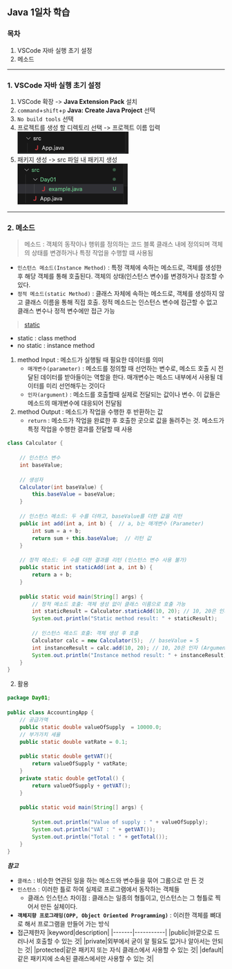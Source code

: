 ## Java 1일차 학습

### 목차
1. VSCode 자바 실행 초기 설정
2. 메소드
----

### 1. VSCode 자바 실행 초기 설정

1. VSCode 확장 -> **Java Extension Pack** 설치
2. `command`+`shift`+`p` **Java: Create Java Project** 선택
3. `No build tools` 선택 
4. 프로젝트를 생성 할 디렉토리 선택 -> 프로젝트 이름 입력
    ![img01_png](/images/markdown/Day01/img01.png)
5. 패키지 생성 -> src 파일 내 패키지 생성
    ![img02_png](/images/markdown/Day01/img02.png)

---

### 2. 메소드
> 메소드 : 객체의 동작이나 행위를 정의하는 코드 블록
> 클래스 내에 정의되며 객체의 상태를 변경하거나 특정 작업을 수행할 떄 사용됨
- `인스턴스 메소드(Instance Method)` : 특정 객체에 속하는 메소드로, 객체를 생성한 후 해당 객체를 통해 호출된다. 객체의 상태(인스턴스 변수)를 변경하거나 참조할 수 있다.
- `정적 메소드(static Method)` : 클래스 자체에 속하는 메소드로, 객체를 생성하지 않고 클래스 이름을 통해 직접 호출. 정적 메소드는 인스턴스 변수에 접근할 수 없고 클래스 변수나 정적 변수에만 접근 가능
> [static]()
- static : class method
- no static : instance method
1. method Input : 메소드가 실행될 때 필요한 데이터를 의미
    - `매개변수(parameter)` : 메소드를 정의할 때 선언하는 변수로, 메소드 호출 시 전달된 데이터를 받아들이는 역할을 한다. 매개변수는 메소드 내부에서 사용될 데이터를 미리 선언해두는 것이다
    - `인자(argument)` : 메소드를 호출할때 실제로 전달되는 값이나 변수. 이 값들은 메소드의 매개변수에 대응되어 전달됨
2. method Output : 메소드가 작업을 수행한 후 반환하는 값
    - `return` : 메소드가 작업을 완료한 후 호출한 곳으로 값을 돌려주는 것. 메소드가 특정 작업을 수행한 결과를 전달할 때 사용


```java
class Calculator {

    // 인스턴스 변수
    int baseValue;

    // 생성자
    Calculator(int baseValue) {
        this.baseValue = baseValue;
    }

    // 인스턴스 메소드: 두 수를 더하고, baseValue를 더한 값을 리턴
    public int add(int a, int b) {  // a, b는 매개변수 (Parameter)
        int sum = a + b;
        return sum + this.baseValue;  // 리턴 값
    }

    // 정적 메소드: 두 수를 더한 결과를 리턴 (인스턴스 변수 사용 불가)
    public static int staticAdd(int a, int b) {
        return a + b;
    }

    public static void main(String[] args) {
        // 정적 메소드 호출: 객체 생성 없이 클래스 이름으로 호출 가능
        int staticResult = Calculator.staticAdd(10, 20); // 10, 20은 인자 (Argument)
        System.out.println("Static method result: " + staticResult);

        // 인스턴스 메소드 호출: 객체 생성 후 호출
        Calculator calc = new Calculator(5);  // baseValue = 5
        int instanceResult = calc.add(10, 20); // 10, 20은 인자 (Argument)
        System.out.println("Instance method result: " + instanceResult);
    }
}

```

2. 활용
```java
package Day01;

public class AccountingApp {
    // 공급가액
    public static double valueOfSupply  = 10000.0;
    // 부가가치 세율
    public static double vatRate = 0.1;

    public static double getVAT(){
        return valueOfSupply * vatRate;
    }
    private static double getTotal() {
        return valueOfSupply + getVAT();
    }

    public static void main(String[] args) {

        System.out.println("Value of supply : " + valueOfSupply);
        System.out.println("VAT : " + getVAT());
        System.out.println("Total : " + getTotal());
    }
}
```

***참고***
- `클래스` : 비슷한 연관된 일을 하는 메소드와 변수들을 묶어 그룹으로 만 든 것
- `인스턴스` : 이러한 틀로 하여 실제로 프로그램에서 동작하는 객체들
     -  클래스 인스턴스 차이점 : 클래스는 일종의 형틀이고, 인스턴스는 그 형틀로 찍어서 만든 실체이다.
- **`객체지향 프로그래밍(OPP, Object Oriented Programming)`** : 이러한 객체를 뼈대로 해서 프로그램을 만들어 가는 방식
-  접근제한자
    |keyword|description|
    |-------|-----------|
    |public|바깥으로 드러나서 호출할 수 있는 것|
    |private|외부에서 굳이 알 필요도 없거나 알아서는 안되는 것|
    |protected|같은 패키지 또는 자식 클래스에서 사용할 수 있는 것|
    |default|같은 패키지에 소속된 클래스에서만 사용할 수 있는 것|
